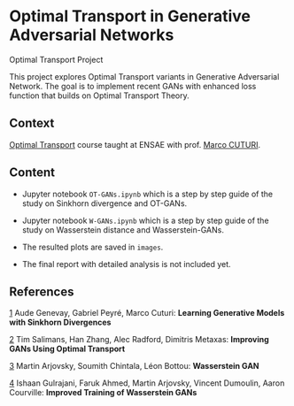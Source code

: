 # Optimal Transport in Generative Adversarial Networks
Optimal Transport Project

This project explores Optimal Transport variants in Generative Adversarial Network.
The goal is to implement recent GANs with enhanced loss function that builds on Optimal Transport Theory.

## Context

[Optimal Transport](https://marcocuturi.net/ot.html) course taught at ENSAE with prof. [Marco CUTURI](https://marcocuturi.net/).

## Content

- Jupyter notebook `OT-GANs.ipynb` which is a step by step guide of the study on Sinkhorn divergence and OT-GANs.

- Jupyter notebook `W-GANs.ipynb` which is a step by step guide of the study on Wasserstein distance and Wasserstein-GANs.

- The resulted plots are saved in `images`.

- The final report with detailed analysis is not included yet.

## References

[1](https://arxiv.org/abs/1706.00292) Aude Genevay, Gabriel Peyré, Marco Cuturi: **Learning Generative Models with Sinkhorn Divergences**

[2](https://arxiv.org/abs/1803.05573) Tim Salimans, Han Zhang, Alec Radford, Dimitris Metaxas: **Improving GANs Using Optimal Transport**

[3](https://arxiv.org/abs/1701.07875) Martin Arjovsky, Soumith Chintala, Léon Bottou: **Wasserstein GAN**

[4](https://arxiv.org/abs/1704.00028) Ishaan Gulrajani, Faruk Ahmed, Martin Arjovsky, Vincent Dumoulin, Aaron Courville: **Improved Training of Wasserstein GANs**

